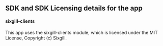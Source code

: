 [comment]: # " File: README.md"
[comment]: # "  Copyright (c) 2021 Cybersixgill Ltd."
[comment]: # ""
[comment]: # "  Licensed under Apache 2.0 (https://www.apache.org/licenses/LICENSE-2.0.txt)"
[comment]: # ""
## SDK and SDK Licensing details for the app

#### sixgill-clients

This app uses the sixgill-clients module, which is licensed under the MIT License, Copyright (c)
Sixgill.
